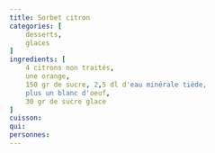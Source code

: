 ```yaml
---
title: Sorbet citron
categories: [
    desserts,
    glaces
]
ingredients: [
    4 citrons non traités,
    une orange,
    150 gr de sucre, 2,5 dl d'eau minérale tiède,
    plus un blanc d'oeuf,
    30 gr de sucre glace    
]
cuisson: 
qui: 
personnes: 
---
```

